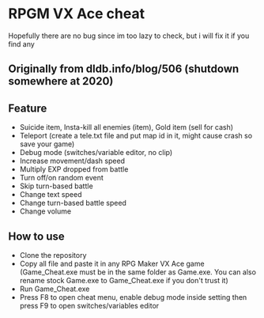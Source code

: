 # RPGM VX Ace cheat
Hopefully there are no bug since im too lazy to check, but i will fix it if you find any
## Originally from dldb.info/blog/506 (shutdown somewhere at 2020)
## Feature
- Suicide item, Insta-kill all enemies (item), Gold item (sell for cash)
- Teleport (create a tele.txt file and put map id in it, might cause crash so save your game)
- Debug mode (switches/variable editor, no clip)
- Increase movement/dash speed
- Multiply EXP dropped from battle
- Turn off/on random event
- Skip turn-based battle
- Change text speed
- Change turn-based battle speed
- Change volume
## How to use
- Clone the repository
- Copy all file and paste it in any RPG Maker VX Ace game (Game_Cheat.exe must be in the same folder as Game.exe. You can also rename stock Game.exe to Game_Cheat.exe if you don't trust it)
- Run Game_Cheat.exe
- Press F8 to open cheat menu, enable debug mode inside setting then press F9 to open switches/variables editor
